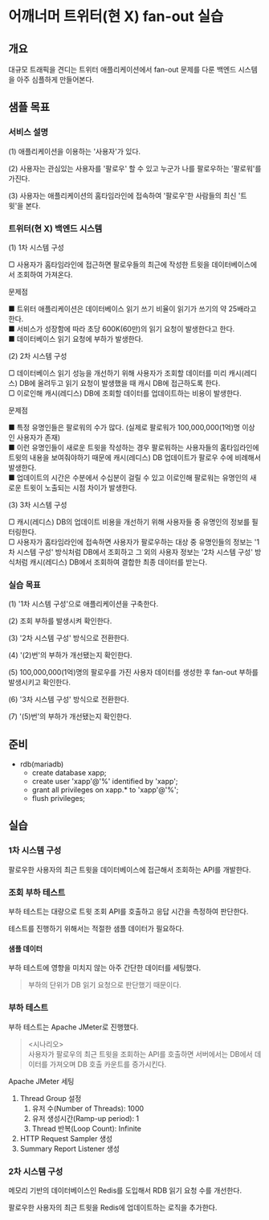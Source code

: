# 어깨너머 트위터(현 X) fan-out 실습

## 개요

대규모 트래픽을 견디는 트위터 애플리케이션에서 fan-out 문제를 다룬 백엔드 시스템을 아주 심플하게 만들어본다.

## 샘플 목표

### 서비스 설명

(1) 애플리케이션을 이용하는 '사용자'가 있다.

(2) 사용자는 관심있는 사용자를 '팔로우' 할 수 있고 누군가 나를 팔로우하는 '팔로워'를 가진다.

(3) 사용자는 애플리케이션의 홈타임라인에 접속하여 '팔로우'한 사람들의 최신 '트윗'을 본다.

### 트위터(현 X) 백엔드 시스템

(1) 1차 시스템 구성

▢ 사용자가 홈타임라인에 접근하면 팔로우들의 최근에 작성한 트윗을 데이터베이스에서 조회하여 가져온다.

문제점

■ 트위터 애플리케이션은 데이터베이스 읽기 쓰기 비율이 읽기가 쓰기의 약 25배라고 한다.  
■ 서비스가 성장함에 따라 초당 600K(60만)의 읽기 요청이 발생한다고 한다.  
■ 데이터베이스 읽기 요청에 부하가 발생한다.


(2) 2차 시스템 구성

▢ 데이터베이스 읽기 성능을 개선하기 위해 사용자가 조회할 데이터를 미리 캐시(레디스) DB에 올려두고 읽기 요청이 발생했을 때 캐시 DB에 접근하도록 한다.  
▢ 이로인해 캐시(레디스) DB에 조회할 데이터를 업데이트하는 비용이 발생한다.

문제점

■ 특정 유명인들은 팔로워의 수가 많다. (실제로 팔로워가 100,000,000(1억)명 이상인 사용자가 존재)  
■ 이런 유명인들이 새로운 트윗을 작성하는 경우 팔로워하는 사용자들의 홈타임라인에 트윗의 내용을 보여줘야하기 때문에 캐시(레디스) DB 업데이트가 팔로우 수에 비례해서 발생한다.  
■ 업데이트의 시간은 수분에서 수십분이 걸릴 수 있고 이로인해 팔로워는 유명인의 새로운 트윗이 노출되는 시점 차이가 발생한다.


(3) 3차 시스템 구성

▢ 캐시(레디스) DB의 업데이트 비용을 개선하기 위해 사용자들 중 유명인의 정보를 필터링한다.  
▢ 사용자가 홈타임라인에 접속하면 사용자가 팔로우하는 대상 중 유명인들의 정보는 '1차 시스템 구성' 방식처럼 DB에서 조회하고 그 외의 사용자 정보는 '2차 시스템 구성' 방식처럼 캐시(레디스) DB에서 조회하여 결합한 최종 데이터를 받는다.


### 실습 목표

(1) '1차 시스템 구성'으로 애플리케이션을 구축한다.  

(2) 조회 부하를 발생시켜 확인한다.

(3) '2차 시스템 구성' 방식으로 전환한다.

(4) '(2)번'의 부하가 개선됐는지 확인한다.

(5) 100,000,000(1억)명의 팔로우를 가진 사용자 데이터를 생성한 후 fan-out 부하를 발생시키고 확인한다.

(6) '3차 시스템 구성' 방식으로 전환한다.

(7) '(5)번'의 부하가 개선됐는지 확인한다.

## 준비

- rdb(mariadb)
  - create database xapp;
  - create user 'xapp'@'%' identified by 'xapp';
  - grant all privileges on xapp.* to 'xapp'@'%';
  - flush privileges;

## 실습

### 1차 시스템 구성

팔로우한 사용자의 최근 트윗을 데이터베이스에 접근해서 조회하는 API를 개발한다.

### 조회 부하 테스트

부하 테스트는 대량으로 트윗 조회 API를 호출하고 응답 시간을 측정하여 판단한다.

테스트를 진행하기 위해서는 적절한 샘플 데이터가 필요하다.

#### 샘플 데이터

부하 테스트에 영향을 미치지 않는 아주 간단한 데이터를 세팅했다.  

> 부하의 단위가 DB 읽기 요청으로 판단했기 때문이다.

### 부하 테스트

부하 테스트는 Apache JMeter로 진행했다.  

> <시나리오>  
> 사용자가 팔로우의 최근 트윗을 조회하는 API를 호출하면 서버에서는 DB에서 데이터를 가져오며 DB 호출 카운트를 증가시킨다.

Apache JMeter 세팅

1. Thread Group 설정
   1. 유저 수(Number of Threads): 1000
   2. 유저 생성시간(Ramp-up period): 1
   3. Thread 반복(Loop Count): Infinite
2. HTTP Request Sampler 생성
3. Summary Report Listener 생성

### 2차 시스템 구성

메모리 기반의 데이터베이스인 Redis를 도입해서 RDB 읽기 요청 수를 개선한다.

팔로우한 사용자의 최근 트윗을 Redis에 업데이트하는 로직을 추가한다.